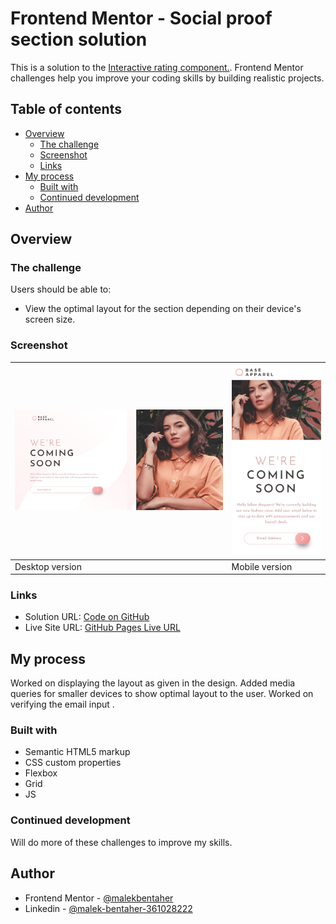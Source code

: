 

# Frontend Mentor - Social proof section solution

This is a solution to the [ Interactive rating component.](https://www.frontendmentor.io/challenges/interactive-rating-component-koxpeBUmI). Frontend Mentor challenges help you improve your coding skills by building realistic projects.

## Table of contents

- [Overview](#overview)
  - [The challenge](#the-challenge)
  - [Screenshot](#screenshot)
  - [Links](#links)
- [My process](#my-process)
  - [Built with](#built-with)
  - [Continued development](#continued-development)
- [Author](#author)

## Overview

### The challenge

Users should be able to:

- View the optimal layout for the section depending on their device's screen size.

### Screenshot

| ![](desktop.png) | ![](mobile.png) |
| ------------------------------ | ----------------------------- |
| Desktop version                | Mobile version                |

### Links

- Solution URL: [Code on GitHub](https://github.com/malek-bt/Base-Apparel-coming-soon-page)
- Live Site URL: [GitHub Pages Live URL]()

## My process

Worked on displaying the layout as given in the design.
Added media queries for smaller devices to show optimal layout to the user.
Worked on verifying the email input .

### Built with

- Semantic HTML5 markup
- CSS custom properties
- Flexbox
- Grid
- JS

### Continued development

Will do more of these challenges to improve my skills.

## Author

- Frontend Mentor - [@malekbentaher](https://www.frontendmentor.io/profile/malek-bt)
- Linkedin - [@malek-bentaher-361028222](https://www.linkedin.com/in/malek-bentaher-361028222/)
